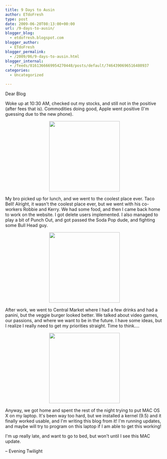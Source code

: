 ```yaml
---
title: 9 Days to Ausin
author: ETdoFresh
type: post
date: 2009-06-20T08:13:00+00:00
url: /9-days-to-ausin/
blogger_blog:
  - etdofresh.blogspot.com
blogger_author:
  - ETdoFresh
blogger_permalink:
  - /2009/06/9-days-to-ausin.html
blogger_internal:
  - /feeds/8161366669954270448/posts/default/7464390696516480937
categories:
  - Uncategorized

---
```

Dear Blog

Woke up at 10:30 AM, checked out my stocks, and still not in the positive (after fees that is). Commodities doing good, Apple went positive (I'm guessing due to the new phone).

<p align="center">
  <a href="http://lh6.ggpht.com/_yEPuIWl8ybE/Sj3k6f7D48I/AAAAAAAAALI/8wQl6edNus0/s1600/S6301617.JPG"><img src="http://lh6.ggpht.com/_yEPuIWl8ybE/Sj3k6f7D48I/AAAAAAAAALI/8wQl6edNus0/s288/S6301617.JPG" width="225" /></a>
</p>

My bro picked up for lunch, and we went to the coolest place ever. Taco Bell! Alright, it wasn't the coolest place ever, but we went with his co-workers Robbie and Kerry. We had some food, and then I came back home to work on the website. I got delete users implemented. I also managed to play a bit of Punch Out, and got passed the Soda Pop dude, and fighting some Bull Head guy.

<p align="center">
  <a href="http://lh3.ggpht.com/_yEPuIWl8ybE/Sj3k65_GVZI/AAAAAAAAALQ/KaZwLpOmxHI/s1600/S6301621.JPG"><img src="http://lh3.ggpht.com/_yEPuIWl8ybE/Sj3k65_GVZI/AAAAAAAAALQ/KaZwLpOmxHI/s288/S6301621.JPG" width="225" /></a>
</p>

After work, we went to Central Market where I had a few drinks and had a panini, but the veggie burger looked better. We talked about video games, our passions, and where we want to be in the future. I have some ideas, but I realize I really need to get my priorities straight. Time to think....

<p align="center">
  <a href="http://lh6.ggpht.com/_yEPuIWl8ybE/Sj3k7I68j_I/AAAAAAAAALY/X0sNKvCtkzg/s1600/S6301622.JPG"><img src="http://lh6.ggpht.com/_yEPuIWl8ybE/Sj3k7I68j_I/AAAAAAAAALY/X0sNKvCtkzg/s288/S6301622.JPG" width="225" /></a>
</p>

Anyway, we got home and spent the rest of the night trying to put MAC OS X on my laptop. It's been way too hard, but we installed a kernel (9.5) and it finally worked usable, and I'm writing this blog from it! I'm running updates, and maybe will try to program on this laptop if I am able to get this working!

I'm up really late, and want to go to bed, but won't until I see this MAC update.

– Evening Twilight